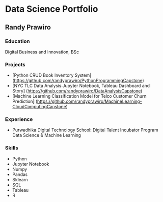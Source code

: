 # Data Science Portfolio

## Randy Prawiro

### Education

Digital Business and Innovation, BSc

### Projects

- [Python CRUD Book Inventory System] (https://github.com/randyprawiro/PythonProgrammingCapstone)
- [NYC TLC Data Analysis Jupyter Notebook, Tableau Dashboard and Story] (https://github.com/randyprawiro/DataAnalysisCapstone)
- [Machine Learning Classification Model for Telco Customer Churn Prediction] (https://github.com/randyprawiro/MachineLearning-CloudComputingCapstone)

### Experience

- Purwadhika Digital Technology School: Digital Talent Incubator Program Data Science & Machine Learning

### Skills

- Python
- Jupyter Notebook
- Numpy
- Pandas
- Sklearn
- SQL
- Tableau
- R
